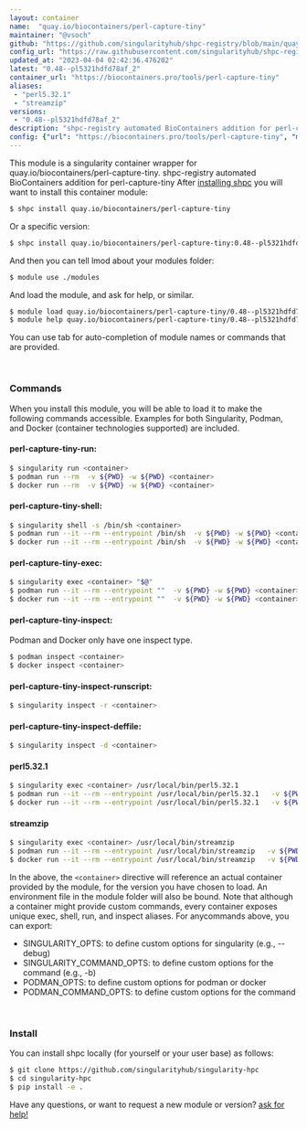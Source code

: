 ```yaml
---
layout: container
name:  "quay.io/biocontainers/perl-capture-tiny"
maintainer: "@vsoch"
github: "https://github.com/singularityhub/shpc-registry/blob/main/quay.io/biocontainers/perl-capture-tiny/container.yaml"
config_url: "https://raw.githubusercontent.com/singularityhub/shpc-registry/main/quay.io/biocontainers/perl-capture-tiny/container.yaml"
updated_at: "2023-04-04 02:42:36.476202"
latest: "0.48--pl5321hdfd78af_2"
container_url: "https://biocontainers.pro/tools/perl-capture-tiny"
aliases:
 - "perl5.32.1"
 - "streamzip"
versions:
 - "0.48--pl5321hdfd78af_2"
description: "shpc-registry automated BioContainers addition for perl-capture-tiny"
config: {"url": "https://biocontainers.pro/tools/perl-capture-tiny", "maintainer": "@vsoch", "description": "shpc-registry automated BioContainers addition for perl-capture-tiny", "latest": {"0.48--pl5321hdfd78af_2": "sha256:018895162d1a7233a27606c3c38a70ad6931b636d4578db31dd2084d0213541a"}, "tags": {"0.48--pl5321hdfd78af_2": "sha256:018895162d1a7233a27606c3c38a70ad6931b636d4578db31dd2084d0213541a"}, "docker": "quay.io/biocontainers/perl-capture-tiny", "aliases": {"perl5.32.1": "/usr/local/bin/perl5.32.1", "streamzip": "/usr/local/bin/streamzip"}}
---
```


This module is a singularity container wrapper for quay.io/biocontainers/perl-capture-tiny.
shpc-registry automated BioContainers addition for perl-capture-tiny
After [installing shpc](#install) you will want to install this container module:


```bash
$ shpc install quay.io/biocontainers/perl-capture-tiny
```

Or a specific version:

```bash
$ shpc install quay.io/biocontainers/perl-capture-tiny:0.48--pl5321hdfd78af_2
```

And then you can tell lmod about your modules folder:

```bash
$ module use ./modules
```

And load the module, and ask for help, or similar.

```bash
$ module load quay.io/biocontainers/perl-capture-tiny/0.48--pl5321hdfd78af_2
$ module help quay.io/biocontainers/perl-capture-tiny/0.48--pl5321hdfd78af_2
```

You can use tab for auto-completion of module names or commands that are provided.

<br>

### Commands

When you install this module, you will be able to load it to make the following commands accessible.
Examples for both Singularity, Podman, and Docker (container technologies supported) are included.

#### perl-capture-tiny-run:

```bash
$ singularity run <container>
$ podman run --rm  -v ${PWD} -w ${PWD} <container>
$ docker run --rm  -v ${PWD} -w ${PWD} <container>
```

#### perl-capture-tiny-shell:

```bash
$ singularity shell -s /bin/sh <container>
$ podman run --it --rm --entrypoint /bin/sh  -v ${PWD} -w ${PWD} <container>
$ docker run --it --rm --entrypoint /bin/sh  -v ${PWD} -w ${PWD} <container>
```

#### perl-capture-tiny-exec:

```bash
$ singularity exec <container> "$@"
$ podman run --it --rm --entrypoint ""  -v ${PWD} -w ${PWD} <container> "$@"
$ docker run --it --rm --entrypoint ""  -v ${PWD} -w ${PWD} <container> "$@"
```

#### perl-capture-tiny-inspect:

Podman and Docker only have one inspect type.

```bash
$ podman inspect <container>
$ docker inspect <container>
```

#### perl-capture-tiny-inspect-runscript:

```bash
$ singularity inspect -r <container>
```

#### perl-capture-tiny-inspect-deffile:

```bash
$ singularity inspect -d <container>
```


#### perl5.32.1

```bash
$ singularity exec <container> /usr/local/bin/perl5.32.1
$ podman run --it --rm --entrypoint /usr/local/bin/perl5.32.1   -v ${PWD} -w ${PWD} <container> -c " $@"
$ docker run --it --rm --entrypoint /usr/local/bin/perl5.32.1   -v ${PWD} -w ${PWD} <container> -c " $@"
```


#### streamzip

```bash
$ singularity exec <container> /usr/local/bin/streamzip
$ podman run --it --rm --entrypoint /usr/local/bin/streamzip   -v ${PWD} -w ${PWD} <container> -c " $@"
$ docker run --it --rm --entrypoint /usr/local/bin/streamzip   -v ${PWD} -w ${PWD} <container> -c " $@"
```



In the above, the `<container>` directive will reference an actual container provided
by the module, for the version you have chosen to load. An environment file in the
module folder will also be bound. Note that although a container
might provide custom commands, every container exposes unique exec, shell, run, and
inspect aliases. For anycommands above, you can export:

 - SINGULARITY_OPTS: to define custom options for singularity (e.g., --debug)
 - SINGULARITY_COMMAND_OPTS: to define custom options for the command (e.g., -b)
 - PODMAN_OPTS: to define custom options for podman or docker
 - PODMAN_COMMAND_OPTS: to define custom options for the command

<br>

### Install

You can install shpc locally (for yourself or your user base) as follows:

```bash
$ git clone https://github.com/singularityhub/singularity-hpc
$ cd singularity-hpc
$ pip install -e .
```

Have any questions, or want to request a new module or version? [ask for help!](https://github.com/singularityhub/singularity-hpc/issues)